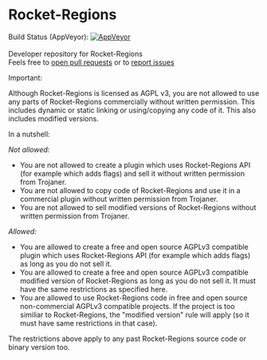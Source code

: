 # Rocket-Regions 
Build Status (AppVeyor): [![AppVeyor](https://ci.appveyor.com/api/projects/status/icsl7uawhm3mo3yw?svg=true)](https://ci.appveyor.com/project/Trojaner25/rocket-regions)<br/><br/>
Developer repository for Rocket-Regions<br/>
Feels free to [open pull requests](https://github.com/Trojaner25/Rocket-Regions/compare) or to [report issues](https://github.com/Trojaner25/Rocket-Regions/issues/new)



Important:

Although Rocket-Regions is licensed as  AGPL v3, you are not allowed to use any parts of Rocket-Regions commercially without written permission. This includes dynamic or static linking or using/copying any code of it. This also includes modified versions.

In a nutshell:

*Not allowed:*
- You are not allowed to create a plugin which uses Rocket-Regions API (for example which adds flags) and sell it without written permission from Trojaner.
- You are not allowed to copy code of Rocket-Regions and use it in a commercial plugin without written permission from Trojaner.
- You are not allowed to sell modified versions of Rocket-Regions without written permission from Trojaner.

*Allowed:*
- You are allowed to create a free and open source AGPLv3 compatible plugin which uses Rocket-Regions API (for example which adds flags) as long as you do not sell it.
- You are allowed to create a free and open source AGPLv3 compatible modified version of Rocket-Regions as long as you do not sell it. It must have the same restrictions as specified here. 
- You are allowed to use Rocket-Regions code in free and open source non-commercial AGPLv3 compatible projects. If the project is too similiar to Rocket-Regions, the "modified version" rule will apply (so it must have same restrictions in that case).

The restrictions above apply to any past Rocket-Regions source code or binary version too. 
